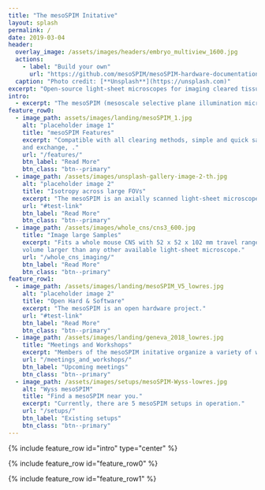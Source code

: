```yaml
---
title: "The mesoSPIM Initative"
layout: splash
permalink: /
date: 2019-03-04
header:
  overlay_image: /assets/images/headers/embryo_multiview_1600.jpg
  actions:
    - label: "Build your own"
      url: "https://github.com/mesoSPIM/mesoSPIM-hardware-documentation"
  caption: "Photo credit: [**Unsplash**](https://unsplash.com)"
excerpt: "Open-source light-sheet microscopes for imaging cleared tissue."
intro:
  - excerpt: "The mesoSPIM (mesoscale selective plane illumination microscopy) project creates open-hardware microscopy platforms for imaging cleared tissue. "
feature_row0:
  - image_path: assets/images/landing/mesoSPIM_1.jpg
    alt: "placeholder image 1"
    title: "mesoSPIM Features"
    excerpt: "Compatible with all clearing methods, simple and quick sample mounting
    and exchange, ."
    url: "/features/"
    btn_label: "Read More"
    btn_class: "btn--primary"
  - image_path: /assets/images/unsplash-gallery-image-2-th.jpg
    alt: "placeholder image 2"
    title: "Isotropy across large FOVs"
    excerpt: "The mesoSPIM is an axially scanned light-sheet microscope (ASLM) for uniform z-resolution across the FOV."
    url: "#test-link"
    btn_label: "Read More"
    btn_class: "btn--primary"
  - image_path: /assets/images/whole_cns/cns3_600.jpg
    title: "Image large Samples"
    excerpt: "Fits a whole mouse CNS with 52 x 52 x 102 mm travel range - an imaging
    volume larger than any other available light-sheet microscope."
    url: "/whole_cns_imaging/"
    btn_label: "Read More"
    btn_class: "btn--primary"
feature_row1:
  - image_path: /assets/images/landing/mesoSPIM_V5_lowres.jpg
    alt: "placeholder image 2"
    title: "Open Hard & Software"
    excerpt: "The mesoSPIM is an open hardware project."
    url: "#test-link"
    btn_label: "Read More"
    btn_class: "btn--primary"
  - image_path: /assets/images/landing/geneva_2018_lowres.jpg
    title: "Meetings and Workshops"
    excerpt: "Members of the mesoSPIM initative organize a variety of workshops for the community."
    url: "/meetings_and_workshops/"
    btn_label: "Upcoming meetings"
    btn_class: "btn--primary"
  - image_path: /assets/images/setups/mesoSPIM-Wyss-lowres.jpg
    alt: "Wyss mesoSPIM"
    title: "Find a mesoSPIM near you."
    excerpt: "Currently, there are 5 mesoSPIM setups in operation."
    url: "/setups/"
    btn_label: "Existing setups"
    btn_class: "btn--primary"
---
```

{% include feature_row id="intro" type="center" %}

{% include feature_row id="feature_row0" %}

{% include feature_row id="feature_row1" %}
